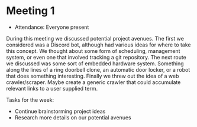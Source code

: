 # Meeting 1

- Attendance: Everyone present

During this meeting we discussed potential project avenues. The first we considered was a Discord bot, 
although had various ideas for where to take this concept. We thought about some form of scheduling, 
management system, or even one that involved tracking a git repository. The next route we discussed was some 
sort of embedded hardware system. Something along the lines of a ring doorbell clone, an automatic door 
locker, or a robot that does something interesting. Finally we threw out the idea of a web crawler/scraper. 
Maybe create a generic crawler that could accumulate relevant links to a user supplied term.

Tasks for the week:
- Continue brainstorming project ideas
- Research more details on our potential avenues

